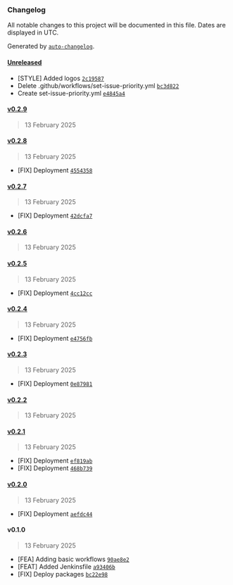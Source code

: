 ### Changelog

All notable changes to this project will be documented in this file. Dates are displayed in UTC.

Generated by [`auto-changelog`](https://github.com/CookPete/auto-changelog).

#### [Unreleased](https://github.com/C14-studio/.github/compare/v0.2.9...HEAD)

- [STYLE] Added logos [`2c19587`](https://github.com/C14-studio/.github/commit/2c19587f7343498e4366dd73d8b1dcfd55cec553)
- Delete .github/workflows/set-issue-priority.yml [`bc3d822`](https://github.com/C14-studio/.github/commit/bc3d822f7ba4e62e73bbecdde6edd1818882c777)
- Create set-issue-priority.yml [`e4845a4`](https://github.com/C14-studio/.github/commit/e4845a46f9838019c5c38d2d3cb5da8a5b0f6e2b)

#### [v0.2.9](https://github.com/C14-studio/.github/compare/v0.2.8...v0.2.9)

> 13 February 2025

#### [v0.2.8](https://github.com/C14-studio/.github/compare/v0.2.7...v0.2.8)

> 13 February 2025

- [FIX] Deployment [`4554358`](https://github.com/C14-studio/.github/commit/4554358445b2f4ef77a68cc34858acf6d2bde577)

#### [v0.2.7](https://github.com/C14-studio/.github/compare/v0.2.6...v0.2.7)

> 13 February 2025

- [FIX] Deployment [`42dcfa7`](https://github.com/C14-studio/.github/commit/42dcfa763d27ee4ac96c248d403b1f84712edeba)

#### [v0.2.6](https://github.com/C14-studio/.github/compare/v0.2.5...v0.2.6)

> 13 February 2025

#### [v0.2.5](https://github.com/C14-studio/.github/compare/v0.2.4...v0.2.5)

> 13 February 2025

- [FIX] Deployment [`4cc12cc`](https://github.com/C14-studio/.github/commit/4cc12cc32602de1272b5324c6892d2f2b282e625)

#### [v0.2.4](https://github.com/C14-studio/.github/compare/v0.2.3...v0.2.4)

> 13 February 2025

- [FIX] Deployment [`e4756fb`](https://github.com/C14-studio/.github/commit/e4756fb0626c8ea5984f2670b6a76d7093148802)

#### [v0.2.3](https://github.com/C14-studio/.github/compare/v0.2.2...v0.2.3)

> 13 February 2025

- [FIX] Deployment [`0e87981`](https://github.com/C14-studio/.github/commit/0e879812be408c7cb9a13b7770d90347086f690f)

#### [v0.2.2](https://github.com/C14-studio/.github/compare/v0.2.1...v0.2.2)

> 13 February 2025

#### [v0.2.1](https://github.com/C14-studio/.github/compare/v0.2.0...v0.2.1)

> 13 February 2025

- [FIX] Deployment [`ef819ab`](https://github.com/C14-studio/.github/commit/ef819ab9be94209427ab2a6e7e78241aaf953c0f)
- [FIX] Deployment [`468b739`](https://github.com/C14-studio/.github/commit/468b7395d6a9744fb87fc861ed7d4e81dfda5e61)

#### [v0.2.0](https://github.com/C14-studio/.github/compare/v0.1.0...v0.2.0)

> 13 February 2025

- [FIX] Deployment [`aefdc44`](https://github.com/C14-studio/.github/commit/aefdc44071923ee977a20e62e24cfc46c0788a8b)

#### v0.1.0

> 13 February 2025

- [FEA] Adding basic workflows [`90ae8e2`](https://github.com/C14-studio/.github/commit/90ae8e2d6f227c263a6406e283bf70387b04a1ef)
- [FEAT] Added Jenkinsfile [`a93406b`](https://github.com/C14-studio/.github/commit/a93406b023589d0d97684bb53ae748875448451a)
- [FIX] Deploy packages [`bc22e98`](https://github.com/C14-studio/.github/commit/bc22e98c3cf21add6742c23f0cbc269a42288187)

